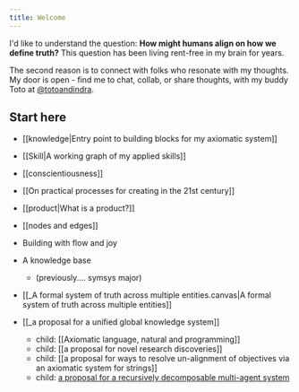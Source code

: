 ```yaml
---
title: Welcome
---
```


I'd like to understand the question: **How might humans align on how we define truth?** This question has been living rent-free in my brain for years.

The second reason is to connect with folks who resonate with my thoughts. My door is open - find me to chat, collab, or share thoughts, with my buddy Toto at [@totoandindra](https://twitter.com/totoandindra).

## Start here
- [[knowledge|Entry point to building blocks for my axiomatic system]]
- [[Skill|A working graph of my applied skills]]
- [[conscientiousness]]
- [[On practical processes for creating in the 21st century]]
- [[product|What is a product?]]
- [[nodes and edges]]


- Building with flow and joy
- A knowledge base
	- (previously.... symsys major)
- [[_A formal system of truth across multiple entities.canvas|A formal system of truth across multiple entities]]
- [[_a proposal for a unified global knowledge system]]
	- child: [[Axiomatic language, natural and programming]]
	- child: [[a proposal for novel research discoveries]]
	- child: [[a proposal for ways to resolve un-alignment of objectives via an axiomatic system for strings]]
	- child: [a proposal for a recursively decomposable multi-agent system](https://docs.google.com/document/d/1XjJ-wKAcG2ET-U31g1w7AgHoxbfOsiusxjy4MjQ-sLQ/edit#heading=h.1wpme4cab2z7)





